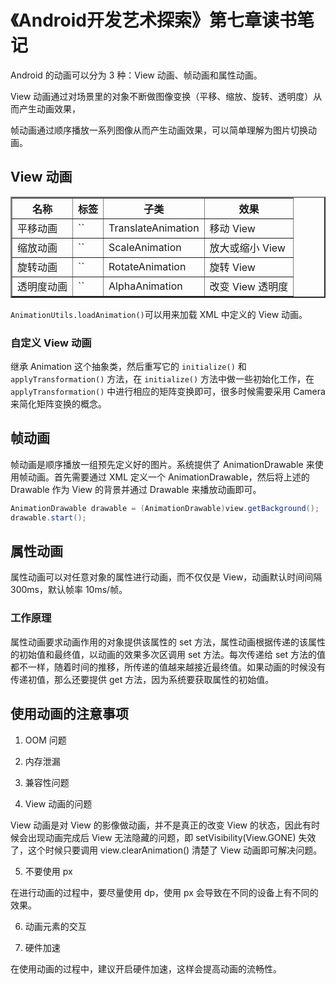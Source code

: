 # 《Android开发艺术探索》第七章读书笔记

Android 的动画可以分为 3 种：View 动画、帧动画和属性动画。

View 动画通过对场景里的对象不断做图像变换（平移、缩放、旋转、透明度）从而产生动画效果，

帧动画通过顺序播放一系列图像从而产生动画效果，可以简单理解为图片切换动画。

## View 动画

<table border="2" align="center">
<tr>
  <th>名称</th>
  <th>标签</th>
  <th>子类</th>
  <th>效果</th>
</tr>
<tr>
  <td>平移动画</td>
  <td> `<translate>`</td>
  <td>TranslateAnimation</td>
  <td>移动 View</td>
<tr>
  <td>缩放动画</td>
  <td> `<scale>`</td>
  <td>ScaleAnimation</td>
  <td>放大或缩小 View</td>
<tr>
  <td>旋转动画</td>
  <td> `<rotate>`</td>
  <td>RotateAnimation</td>
  <td>旋转 View</td>
<tr>
  <td>透明度动画</td>
  <td> `<alpha>`</td>
  <td>AlphaAnimation</td>
  <td>改变 View 透明度</td>
</table>

`AnimationUtils.loadAnimation()`可以用来加载 XML 中定义的 View 动画。

### 自定义 View 动画

继承 Animation 这个抽象类，然后重写它的 `initialize()` 和 `applyTransformation()` 方法，在 `initialize()` 方法中做一些初始化工作，在 `applyTransformation()` 中进行相应的矩阵变换即可，很多时候需要采用 Camera 来简化矩阵变换的概念。

## 帧动画

帧动画是顺序播放一组预先定义好的图片。系统提供了 AnimationDrawable 来使用帧动画。首先需要通过 XML 定义一个 AnimationDrawable，然后将上述的 Drawable 作为 View 的背景并通过 Drawable 来播放动画即可。

```java
AnimationDrawable drawable = (AnimationDrawable)view.getBackground();
drawable.start();
```

## 属性动画

属性动画可以对任意对象的属性进行动画，而不仅仅是 View，动画默认时间间隔 300ms，默认帧率 10ms/帧。

### 工作原理

属性动画要求动画作用的对象提供该属性的 set 方法，属性动画根据传递的该属性的初始值和最终值，以动画的效果多次区调用 set 方法。每次传递给 set 方法的值都不一样，随着时间的推移，所传递的值越来越接近最终值。如果动画的时候没有传递初值，那么还要提供 get 方法，因为系统要获取属性的初始值。

## 使用动画的注意事项

1. OOM 问题

2. 内存泄漏

3. 兼容性问题

4. View 动画的问题

  View 动画是对 View 的影像做动画，并不是真正的改变 View 的状态，因此有时候会出现动画完成后 View 无法隐藏的问题，即 setVisibility(View.GONE) 失效了，这个时候只要调用 view.clearAnimation() 清楚了 View 动画即可解决问题。

5. 不要使用 px

  在进行动画的过程中，要尽量使用 dp，使用 px 会导致在不同的设备上有不同的效果。

6. 动画元素的交互

7. 硬件加速

  在使用动画的过程中，建议开启硬件加速，这样会提高动画的流畅性。
